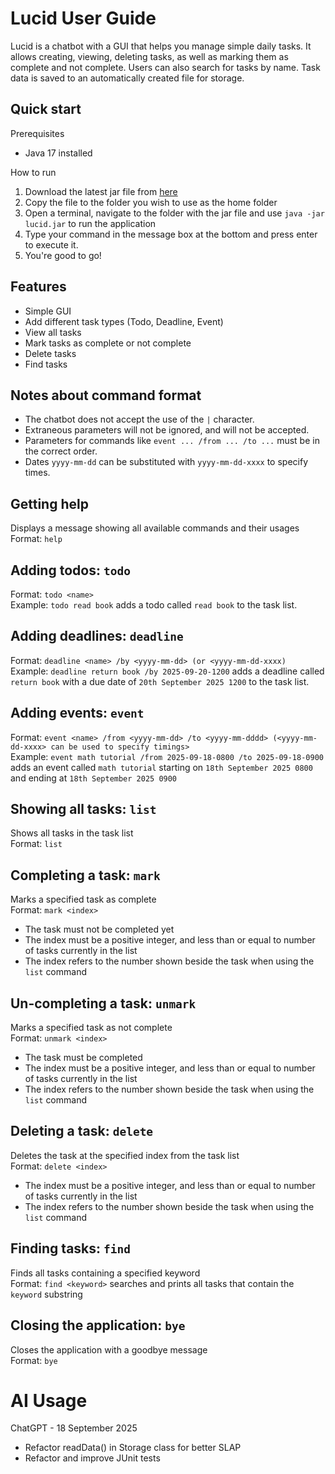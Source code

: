 # Lucid User Guide

Lucid is a chatbot with a GUI that helps you manage simple daily tasks. It allows creating, viewing, deleting tasks, as
well as marking them as complete and not complete. Users can also search for tasks by name. Task data is saved to an
automatically created file for storage.


## Quick start
Prerequisites
- Java 17 installed

How to run
1. Download the latest jar file from [here](https://github.com/bearkerb/ip/releases)
2. Copy the file to the folder you wish to use as the home folder
3. Open a terminal, navigate to the folder with the jar file and use `java -jar lucid.jar` to run the application
4. Type your command in the message box at the bottom and press enter to execute it.
5. You're good to go!


## Features
- Simple GUI
- Add different task types (Todo, Deadline, Event)
- View all tasks
- Mark tasks as complete or not complete
- Delete tasks
- Find tasks

## Notes about command format
- The chatbot does not accept the use of the `|` character.
- Extraneous parameters will not be ignored, and will not be accepted.
- Parameters for commands like `event ... /from ... /to ...` must be in the correct order.
- Dates `yyyy-mm-dd` can be substituted with `yyyy-mm-dd-xxxx` to specify times.


## Getting help
Displays a message showing all available commands and their usages  
Format: `help`
## Adding todos: `todo`
Format: `todo <name>`  
Example: `todo read book` adds a todo called `read book` to the task list.

## Adding deadlines: `deadline`
Format: `deadline <name> /by <yyyy-mm-dd> (or <yyyy-mm-dd-xxxx)`  
Example: `deadline return book /by 2025-09-20-1200` adds a deadline called `return book` with a due date of
`20th September 2025 1200` to the task list.

## Adding events: `event`
Format: `event <name> /from <yyyy-mm-dd> /to <yyyy-mm-dddd> (<yyyy-mm-dd-xxxx> can be used to specify timings>`  
Example: `event math tutorial /from 2025-09-18-0800 /to 2025-09-18-0900` adds an event called `math tutorial` starting on `18th September 2025 0800` and ending at `18th September 2025 0900`

## Showing all tasks: `list`
Shows all tasks in the task list  
Format: `list`

## Completing a task: `mark`
Marks a specified task as complete  
Format: `mark <index>`
- The task must not be completed yet
- The index must be a positive integer, and less than or equal to number of tasks currently in the list
- The index refers to the number shown beside the task when using the `list` command

## Un-completing a task: `unmark`
Marks a specified task as not complete  
Format: `unmark <index>`
- The task must be completed
- The index must be a positive integer, and less than or equal to number of tasks currently in the list
- The index refers to the number shown beside the task when using the `list` command


## Deleting a task: `delete`
Deletes the task at the specified index from the task list  
Format: `delete <index>`
- The index must be a positive integer, and less than or equal to number of tasks currently in the list
- The index refers to the number shown beside the task when using the `list` command

## Finding tasks: `find`
Finds all tasks containing a specified keyword  
Format: `find <keyword>` searches and prints all tasks that contain the `keyword` substring

## Closing the application: `bye`
Closes the application with a goodbye message  
Format: `bye`

# AI Usage
ChatGPT - 18 September 2025
- Refactor readData() in Storage class for better SLAP
- Refactor and improve JUnit tests 
